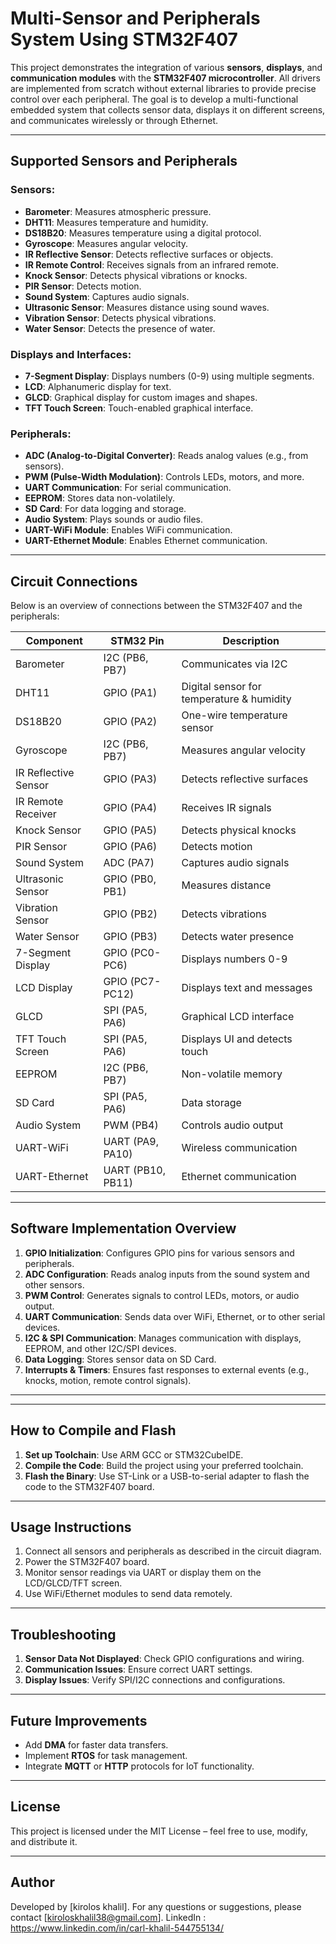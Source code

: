 # Multi-Sensor and Peripherals System Using STM32F407

This project demonstrates the integration of various **sensors**, **displays**, and **communication modules** with the **STM32F407 microcontroller**. All drivers are implemented from scratch without external libraries to provide precise control over each peripheral. The goal is to develop a multi-functional embedded system that collects sensor data, displays it on different screens, and communicates wirelessly or through Ethernet.

---

## Supported Sensors and Peripherals

### **Sensors:**
- **Barometer**: Measures atmospheric pressure.
- **DHT11**: Measures temperature and humidity.
- **DS18B20**: Measures temperature using a digital protocol.
- **Gyroscope**: Measures angular velocity.
- **IR Reflective Sensor**: Detects reflective surfaces or objects.
- **IR Remote Control**: Receives signals from an infrared remote.
- **Knock Sensor**: Detects physical vibrations or knocks.
- **PIR Sensor**: Detects motion.
- **Sound System**: Captures audio signals.
- **Ultrasonic Sensor**: Measures distance using sound waves.
- **Vibration Sensor**: Detects physical vibrations.
- **Water Sensor**: Detects the presence of water.

### **Displays and Interfaces:**
- **7-Segment Display**: Displays numbers (0-9) using multiple segments.
- **LCD**: Alphanumeric display for text.
- **GLCD**: Graphical display for custom images and shapes.
- **TFT Touch Screen**: Touch-enabled graphical interface.

### **Peripherals:**
- **ADC (Analog-to-Digital Converter)**: Reads analog values (e.g., from sensors).
- **PWM (Pulse-Width Modulation)**: Controls LEDs, motors, and more.
- **UART Communication**: For serial communication.
- **EEPROM**: Stores data non-volatilely.
- **SD Card**: For data logging and storage.
- **Audio System**: Plays sounds or audio files.
- **UART-WiFi Module**: Enables WiFi communication.
- **UART-Ethernet Module**: Enables Ethernet communication.

---

## Circuit Connections

Below is an overview of connections between the STM32F407 and the peripherals:

| **Component**        | **STM32 Pin**   | **Description** |
|----------------------|-----------------|-----------------|
| Barometer            | I2C (PB6, PB7)  | Communicates via I2C |
| DHT11                | GPIO (PA1)      | Digital sensor for temperature & humidity |
| DS18B20              | GPIO (PA2)      | One-wire temperature sensor |
| Gyroscope            | I2C (PB6, PB7)  | Measures angular velocity |
| IR Reflective Sensor | GPIO (PA3)      | Detects reflective surfaces |
| IR Remote Receiver   | GPIO (PA4)      | Receives IR signals |
| Knock Sensor         | GPIO (PA5)      | Detects physical knocks |
| PIR Sensor           | GPIO (PA6)      | Detects motion |
| Sound System         | ADC (PA7)       | Captures audio signals |
| Ultrasonic Sensor    | GPIO (PB0, PB1) | Measures distance |
| Vibration Sensor     | GPIO (PB2)      | Detects vibrations |
| Water Sensor         | GPIO (PB3)      | Detects water presence |
| 7-Segment Display    | GPIO (PC0-PC6)  | Displays numbers 0-9 |
| LCD Display          | GPIO (PC7-PC12) | Displays text and messages |
| GLCD                 | SPI (PA5, PA6)  | Graphical LCD interface |
| TFT Touch Screen     | SPI (PA5, PA6)  | Displays UI and detects touch |
| EEPROM               | I2C (PB6, PB7)  | Non-volatile memory |
| SD Card              | SPI (PA5, PA6)  | Data storage |
| Audio System         | PWM (PB4)       | Controls audio output |
| UART-WiFi            | UART (PA9, PA10)| Wireless communication |
| UART-Ethernet        | UART (PB10, PB11)| Ethernet communication |

---

## Software Implementation Overview

1. **GPIO Initialization**: Configures GPIO pins for various sensors and peripherals.
2. **ADC Configuration**: Reads analog inputs from the sound system and other sensors.
3. **PWM Control**: Generates signals to control LEDs, motors, or audio output.
4. **UART Communication**: Sends data over WiFi, Ethernet, or to other serial devices.
5. **I2C & SPI Communication**: Manages communication with displays, EEPROM, and other I2C/SPI devices.
6. **Data Logging**: Stores sensor data on SD Card.
7. **Interrupts & Timers**: Ensures fast responses to external events (e.g., knocks, motion, remote control signals).

---

---

## How to Compile and Flash

1. **Set up Toolchain**: Use ARM GCC or STM32CubeIDE.
2. **Compile the Code**: Build the project using your preferred toolchain.
3. **Flash the Binary**: Use ST-Link or a USB-to-serial adapter to flash the code to the STM32F407 board.

---

## Usage Instructions

1. Connect all sensors and peripherals as described in the circuit diagram.
2. Power the STM32F407 board.
3. Monitor sensor readings via UART or display them on the LCD/GLCD/TFT screen.
4. Use WiFi/Ethernet modules to send data remotely.

---

## Troubleshooting

1. **Sensor Data Not Displayed**: Check GPIO configurations and wiring.
2. **Communication Issues**: Ensure correct UART settings.
3. **Display Issues**: Verify SPI/I2C connections and configurations.

---

## Future Improvements

- Add **DMA** for faster data transfers.
- Implement **RTOS** for task management.
- Integrate **MQTT** or **HTTP** protocols for IoT functionality.

---

## License

This project is licensed under the MIT License – feel free to use, modify, and distribute it.

---

## Author

Developed by [kirolos khalil]. For any questions or suggestions, please contact [kiroloskhalil38@gmail.com].
LinkedIn : https://www.linkedin.com/in/carl-khalil-544755134/
